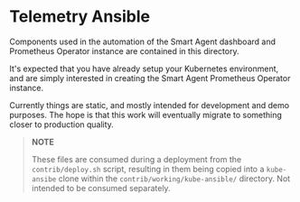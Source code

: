 # Telemetry Ansible

Components used in the automation of the Smart Agent dashboard and Prometheus
Operator instance are contained in this directory.

It's expected that you have already setup your Kubernetes environment, and are
simply interested in creating the Smart Agent Prometheus Operator instance.

Currently things are static, and mostly intended for development and demo
purposes. The hope is that this work will eventually migrate to something
closer to production quality.

> **NOTE**
>
> These files are consumed during a deployment from the `contrib/deploy.sh`
> script, resulting in them being copied into a `kube-ansibe` clone within the
> `contrib/working/kube-ansible/` directory. Not intended to be consumed
> separately.
